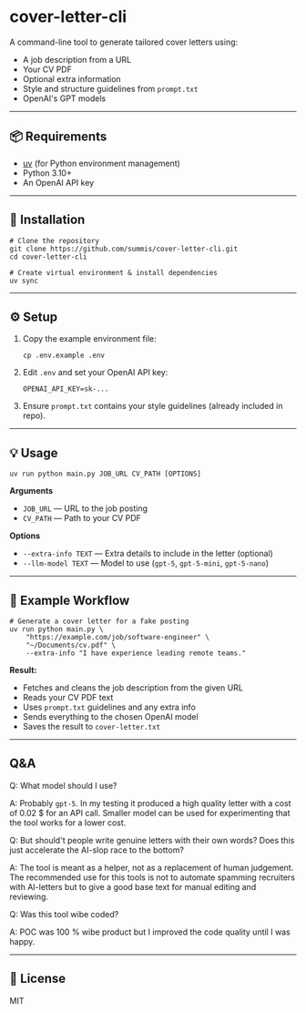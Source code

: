 # cover-letter-cli

A command-line tool to generate tailored cover letters using:

- A job description from a URL  
- Your CV PDF  
- Optional extra information  
- Style and structure guidelines from `prompt.txt`  
- OpenAI's GPT models

---

## 📦 Requirements

- [uv](https://docs.astral.sh/uv/) (for Python environment management)  
- Python 3.10+  
- An OpenAI API key

---

## 🚀 Installation

    # Clone the repository
    git clone https://github.com/summis/cover-letter-cli.git
    cd cover-letter-cli

    # Create virtual environment & install dependencies
    uv sync

---

## ⚙️ Setup

1. Copy the example environment file:  

       cp .env.example .env

2. Edit `.env` and set your OpenAI API key:  

       OPENAI_API_KEY=sk-...

3. Ensure `prompt.txt` contains your style guidelines (already included in repo).

---

## 💡 Usage

    uv run python main.py JOB_URL CV_PATH [OPTIONS]

**Arguments**  
- `JOB_URL` — URL to the job posting  
- `CV_PATH` — Path to your CV PDF  

**Options**  
- `--extra-info TEXT` — Extra details to include in the letter (optional)  
- `--llm-model TEXT` — Model to use (`gpt-5`, `gpt-5-mini`, `gpt-5-nano`)  

---

## 📝 Example Workflow

    # Generate a cover letter for a fake posting
    uv run python main.py \
        "https://example.com/job/software-engineer" \
        "~/Documents/cv.pdf" \
        --extra-info "I have experience leading remote teams."

**Result:**  
- Fetches and cleans the job description from the given URL  
- Reads your CV PDF text  
- Uses `prompt.txt` guidelines and any extra info  
- Sends everything to the chosen OpenAI model  
- Saves the result to `cover-letter.txt`

---

## Q&A

Q: What model should I use?

A: Probably `gpt-5`. In my testing it produced a high quality letter with a cost of 0.02 $ for an API call. Smaller model can be used for experimenting that the tool works for a lower cost.

Q: But should't people write genuine letters with their own words? Does this just accelerate the AI-slop race to the bottom?

A: The tool is meant as a helper, not as a replacement of human judgement. The recommended use for this tools is not to automate spamming recruiters with AI-letters but to give a good base text for manual editing and reviewing.

Q: Was this tool wibe coded?

A: POC was 100 % wibe product but I improved the code quality until I was happy.

---

## 📜 License

MIT

